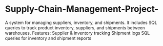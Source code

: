 # Supply-Chain-Management-Project-
A system for managing suppliers, inventory, and shipments. It includes SQL queries to track product inventory, suppliers, and shipments between warehouses.  Features:  Supplier &amp; inventory tracking  Shipment logs  SQL queries for inventory and shipment reports
